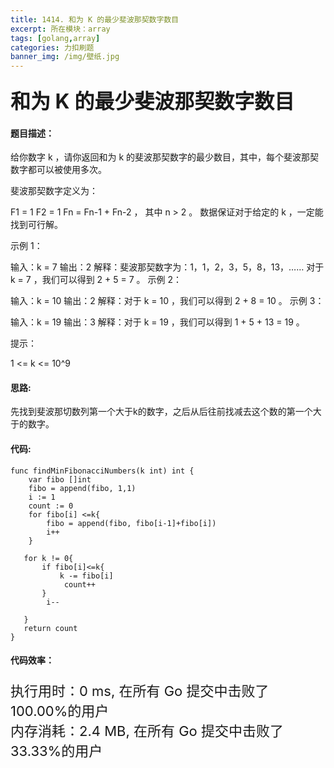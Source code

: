 ```yaml
---
title: 1414. 和为 K 的最少斐波那契数字数目
excerpt: 所在模块：array
tags: [golang,array]
categories: 力扣刷题
banner_img: /img/壁纸.jpg
---
```


### <font size=6px>和为 K 的最少斐波那契数字数目</font>

#### 题目描述：

给你数字 k ，请你返回和为 k 的斐波那契数字的最少数目，其中，每个斐波那契数字都可以被使用多次。

斐波那契数字定义为：

F1 = 1
F2 = 1
Fn = Fn-1 + Fn-2 ， 其中 n > 2 。
数据保证对于给定的 k ，一定能找到可行解。

 

示例 1：

输入：k = 7
输出：2 
解释：斐波那契数字为：1，1，2，3，5，8，13，……
对于 k = 7 ，我们可以得到 2 + 5 = 7 。
示例 2：

输入：k = 10
输出：2 
解释：对于 k = 10 ，我们可以得到 2 + 8 = 10 。
示例 3：

输入：k = 19
输出：3 
解释：对于 k = 19 ，我们可以得到 1 + 5 + 13 = 19 。


提示：

1 <= k <= 10^9

#### 思路:

​	先找到斐波那切数列第一个大于k的数字，之后从后往前找减去这个数的第一个大于的数字。

#### 代码:

```golang
func findMinFibonacciNumbers(k int) int {
    var fibo []int
    fibo = append(fibo, 1,1)
    i := 1
    count := 0
    for fibo[i] <=k{
        fibo = append(fibo, fibo[i-1]+fibo[i])
        i++
    }
    
   for k != 0{
       if fibo[i]<=k{
           k -= fibo[i] 
            count++
       }
        i--

   } 
   return count
}
```

#### 代码效率：

<p class="note note-primary"; style="font-size:22px">
   执行用时：0 ms, 在所有 Go 提交中击败了100.00%的用户<br>
   内存消耗：2.4 MB, 在所有 Go 提交中击败了33.33%的用户
</p>

